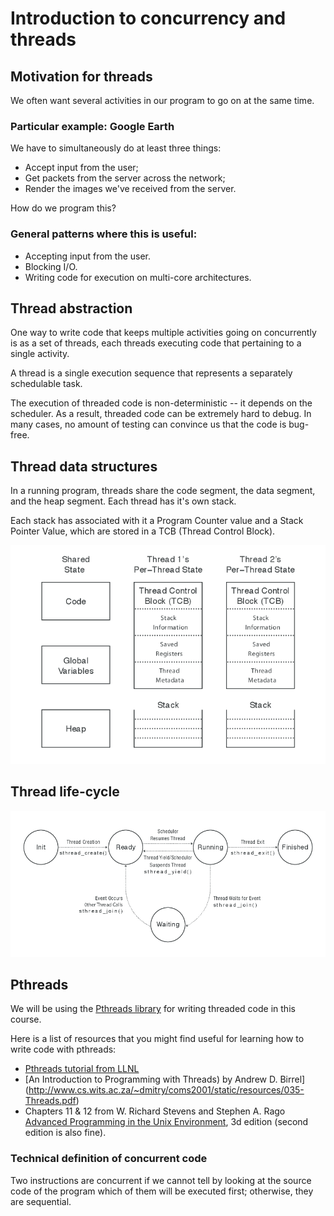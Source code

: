 # Introduction to concurrency and threads

## Motivation for threads

We often want several activities in our program to go on at the same
time.

### Particular example: Google Earth

We have to simultaneously do at least three things:
- Accept input from the user;
- Get packets from the server across the network;
- Render the images we've received from the server.

How do we program this?

### General patterns where this is useful:

- Accepting input from the user.
- Blocking I/O.
- Writing code for execution on multi-core architectures.

## Thread abstraction

One way to write code that keeps multiple activities going on
concurrently is as a set of threads, each threads executing code that
pertaining to a single activity.

A thread is a single execution sequence that represents a separately
schedulable task.

The execution of threaded code is non-deterministic -- it depends on
the scheduler.  As a result, threaded code can be extremely hard to
debug.  In many cases, no amount of testing can convince us that the
code is bug-free.

## Thread data structures

In a running program, threads share the code segment, the data
segment, and the heap segment.  Each thread has it's own stack.

Each stack has associated with it a Program Counter value and a Stack
Pointer Value, which are stored in a TCB (Thread Control Block).

![per-thread State and shared state](perThread.png)

## Thread life-cycle

![thread life-cycle](threadLifeCycle.png)

## Pthreads

We will be using the
[Pthreads library](https://en.wikipedia.org/wiki/POSIX_Threads) for
writing threaded code in this course.

Here is a list of resources that you might find useful for learning
how to write code with pthreads:

- [Pthreads tutorial from LLNL](https://computing.llnl.gov/tutorials/pthreads/)
- [An Introduction to Programming with Threads) by Andrew D. Birrel]
   (http://www.cs.wits.ac.za/~dmitry/coms2001/static/resources/035-Threads.pdf)
- Chapters 11 & 12 from W. Richard Stevens and Stephen A. Rago
  [Advanced Programming in the Unix
  Environment](http://www.apuebook.com/), 3d edition (second edition is also fine).


### Technical definition of concurrent code

Two instructions are concurrent if we cannot tell by looking at the
source code of the program which of them will be executed first;
otherwise, they are sequential.
